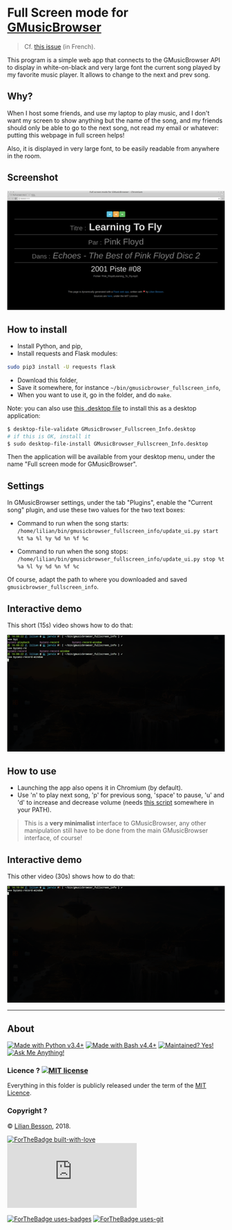 # Full Screen mode for [GMusicBrowser](http://gmusicbrowser.org/)

> Cf. [this issue](https://bitbucket.org/lbesson/bin/issues/9/) (in French).

This program is a simple web app that connects to the GMusicBrowser API to display in white-on-black and very large font the current song played by my favorite music player.
It allows to change to the next and prev song.

## Why?

When I host some friends, and use my laptop to play music, and I don't want my screen to show anything but the name of the song, and my friends should only be able to go to the next song, not read my email or whatever: putting this webpage in full screen helps!

Also, it is displayed in very large font, to be easily readable from anywhere in the room.

## Screenshot

![screenshots/demo1.png](screenshots/demo1.png)

## How to install

- Install Python, and pip,
- Install requests and Flask modules:

```bash
sudo pip3 install -U requests flask
```

- Download this folder,
- Save it somewhere, for instance `~/bin/gmusicbrowser_fullscreen_info`,
- When you want to use it, go in the folder, and do `make`.

Note: you can also use [this .desktop file](GMusicBrowser_Fullscreen_Info.desktop) to install this as a desktop application:

```bash
$ desktop-file-validate GMusicBrowser_Fullscreen_Info.desktop
# if this is OK, install it
$ sudo desktop-file-install GMusicBrowser_Fullscreen_Info.desktop
```

Then the application will be available from your desktop menu, under the name "Full screen mode for GMusicBrowser".

## Settings

In GMusicBrowser settings, under the tab "Plugins", enable the "Current song" plugin,
and use these two values for the two text boxes:

- Command to run when the song starts:
  `/home/lilian/bin/gmusicbrowser_fullscreen_info/update_ui.py start %t %a %l %y %d %n %f %c`

- Command to run when the song stops:
  `/home/lilian/bin/gmusicbrowser_fullscreen_info/update_ui.py stop %t %a %l %y %d %n %f %c`

Of course, adapt the path to where you downloaded and saved `gmusicbrowser_fullscreen_info`.

## Interactive demo

This short (15s) video shows how to do that:

![screenshots/demo2.gif](screenshots/demo2.gif)

## How to use

- Launching the app also opens it in Chromium (by default).
- Use 'n' to play next song, 'p' for previous song, 'space' to pause, 'u' and 'd' to increase and decrease volume (needs [this script](https://bitbucket.org/lbesson/bin/src/master/Volume.sh) somewhere in your PATH).

> This is a **very minimalist** interface to GMusicBrowser, any other manipulation still have to be done from the main GMusicBrowser interface, of course!

## Interactive demo

This other video (30s) shows how to do that:

![screenshots/demo3.gif](screenshots/demo3.gif)

---

## About

[![Made with Python v3.4+](https://img.shields.io/badge/Made%20with-Python-1f425f.svg)](https://www.python.org/)
[![Made with Bash v4.4+](https://img.shields.io/badge/Made%20with-GNU%20Bash-1f425f.svg)](https://www.gnu.org/software/bash/)
[![Maintained? Yes!](https://img.shields.io/badge/Maintained%3F-yes-green.svg)](https://bitbucket.org/lbesson/bin/commits/)
[![Ask Me Anything!](https://img.shields.io/badge/Ask%20me-anything-1abc9c.svg)](https://bitbucket.org/lbesson/ama)

### Licence ? [![MIT license](https://img.shields.io/badge/License-MIT-blue.svg)](https://lbesson.mit-license.org/)

Everything in this folder is publicly released under the term of the [MIT Licence](https://lbesson.mit-license.org/).

### Copyright ?

© [Lilian Besson](https://bitbucket.org/lbesson), 2018.

[![ForTheBadge built-with-love](http://ForTheBadge.com/images/badges/built-with-love.svg)](https://bitbucket.org/lbesson/bin/commits/)
[![Analytics](https://ga-beacon.appspot.com/UA-38514290-17/bitbucket.org/lbesson/bin/README.md?pixel)](https://bitbucket.org/lbesson/bin)

[![ForTheBadge uses-badges](http://ForTheBadge.com/images/badges/uses-badges.svg)](http://ForTheBadge.com)
[![ForTheBadge uses-git](http://ForTheBadge.com/images/badges/uses-git.svg)](https://bitbucket.org/lbesson)
